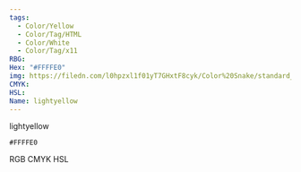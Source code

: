 ```yaml
---
tags:
  - Color/Yellow
  - Color/Tag/HTML
  - Color/White
  - Color/Tag/x11
RBG: 
Hex: "#FFFFE0"
img: https://filedn.com/l0hpzxl1f01yT7GHxtF8cyk/Color%20Snake/standard_csv_to_svg/FFFFE0.svg
CMYK: 
HSL: 
Name: lightyellow
---
```

lightyellow
```palette
#FFFFE0
```
RGB
CMYK
HSL